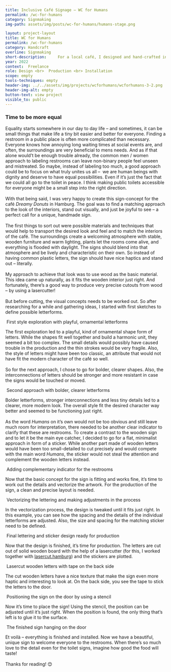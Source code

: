 ```yaml
---
title: Inclusive Café Signage – WC for Humans 
permalink: /wc-for-humans
category: Signmaking
img-path: assets/img/posts/wc-for-humans/humans-stage.png

layout: project-layout
title: WC for Humans
permalink: /wc-for-humans
category: Handcraft
overline: Signmaking
short-description:     For a local café, I designed and hand-crafted inclusive, gender-neutral restroom signage. The custom lettering and illustrations were created with care to reflect the café’s welcoming atmosphere and commitment to diversity, resulting in a thoughtful visual statement that combines warmth, clarity, and inclusivity.
year: 2022
context:  Freelance
role: Design <br>  Production <br> Installation
scope: empty
tools-techniques: empty
header-img: ../../assets/img/projects/wcforhumans/wcforhumans-3-2.png
header-img-alt: empty
button-text: view project
visible_to: public
---
```


<h3 class="article-headline">Time to be more equal</h3>

Equality starts somewhere in our day to day life – and sometimes, it can be small things that make life a tiny bit easier and better for everyone. Finding a restroom in a public place is often more complicated than necessary. Everyone knows how annoying long waiting times at social events are, and often, the surroundings are very beneficial to mens needs. And as if that alone would’t be enough trouble already, the common men / women approach to labeling restrooms can leave non-binary people feel unseen and mistreated. So maybe, instead of labeling too much, a good approach could be to focus on what truly unites us all –  we are human beings with dignity and deserve to have equal possibilities. Even if it’s just the fact that we could all go to the toilet in peace. I think making public toilets accessible for everyone might be a small step into the right direction.
<br><br>
With that being said, I was very happy to create this sign-concept for the café <i>Dreamy Donuts</i> in Hamburg. The goal was to find a matching approach to the look of the interiors, stand out visually, and just be joyful to see – a perfect call for a unique, handmade sign. 
<br><br>
The first things to sort out were possible materials and techniques that would help to transport the desired look and feel and to match the interiors of the café. The surroundings create a welcoming atmosphere with stable, wooden furniture and warm lighting, plants let the rooms come alive, and everything is flooded with daylight. The signs should blend into that atmosphere and be lively and characteristic on their own. So instead of having common plastic letters, the sign should have nice haptics and stand out – literally. 
<br><br>
My approach to achieve that look was to use wood as the basic material. This idea came up naturally, as it fits the wooden interior just right. And fortunately, there’s a good way to produce very precise cutouts from wood – by using a lasercutter!
<br><br>
But before cutting, the visual concepts needs to be worked out. So after researching for a while and gathering ideas, I started with first sketches to define possible letterforms. 

<div class="additional-img">
    <img src="assets/img/posts/wc-for-humans/humans-article-01.png" alt="">
    <span class="additional-img-desc">First style exploration with playful, ornamental letterforms</span>
</div>

The first exploration led to a playful, kind of ornamental shape form of letters. While the shapes fit well together and build a harmonic unit, they seemed a bit too complex. The small details would possibly have caused trouble in the production and the thin strokes would be very fragile. Also, the style of letters might have been too classic, an attribute that would not have fit the modern character of the café so well.
<br><br>
So for the next approach, I chose to go for bolder, clearer shapes. Also, the interconnections of letters should be stronger and more resistant in case the signs would be touched or moved.

<div class="additional-img">
    <img src="assets/img/posts/wc-for-humans/humans-article-02.png" alt="">
    <span class="additional-img-desc">Second approach with bolder, clearer letterforms</span>
</div>

Bolder letterforms, stronger interconnections and less tiny details led to a clearer, more modern look. The overall style fit the desired character way better and seemed to be functioning just right. 
<br><br>
As the word <i>Humans</i> on it’s own would not be too obvious and still leave much room for interpretation, there needed to be another clear indicator to clarify that these are restrooms. To create a contrast to the wooden sign and to let it be the main eye catcher, I decided to go for a flat, minimalist approach in form of a sticker. While another part made of wooden letters would have been too small-detailed to cut precisely and would compete with the main word <i>Humans</i>, the sticker would not steal the attention and complement the wooden letters instead.

<div class="additional-img">
    <img src="assets/img/posts/wc-for-humans/humans-article-03.png" alt="">
    <span class="additional-img-desc">Adding complementary indicator for the restrooms</span>
</div>

Now that the basic concept for the sign is fitting and works fine, it’s time to work out the details and vectorize the artwork. For the production of the sign, a clean and precise layout is needed. 

<div class="additional-img">
    <img src="assets/img/posts/wc-for-humans/humans-article-04.gif" alt="">
    <span class="additional-img-desc">Vectorizing the lettering and making adjustments in the process </span>
</div>

In the vectorization process, the design is tweaked until it fits just right. In this example, you can see how the spacing and the details of the individual letterforms are adjusted. Also, the size and spacing for the matching sticker need to be defined.

<div class="additional-img">
    <img src="assets/img/posts/wc-for-humans/humans-article-05.png" alt="">
    <span class="additional-img-desc">Final lettering and sticker design ready for production</span>
</div>

Now that the design is finished, it’s time for production. The letters are cut out of solid wooden board with the help of a lasercutter (for this, I worked together with <a class="underline" href="https://www.lasercut.hamburg/" target="_blank">lasercut.hamburg</a>) and the stickers are plotted.

<div class="additional-img">
    <img src="assets/img/posts/wc-for-humans/humans-article-06.png" alt="">
    <span class="additional-img-desc">Lasercut wooden letters with tape on the back side</span>
</div>

The cut wooden letters have a nice texture that make the sign even more haptic and interesting to look at. On the back side, you see the tape to stick the letters to the door.

<div class="additional-img">
    <img src="assets/img/posts/wc-for-humans/humans-article-07.png" alt="">
    <span class="additional-img-desc">Positioning the sign on the door by using a stencil</span>
</div>

Now it’s time to place the sign! Using the stencil, the position can be adjusted until it’s just right. When the position is found, the only thing that’s left is to glue it to the surface.

<div class="additional-img">
    <img src="assets/img/posts/wc-for-humans/humans-article-08.png" alt="">
    <span class="additional-img-desc">The finished sign hanging on the door</span>
</div>

Et voilà – everything is finished and installed. Now we have a beautiful, unique sign to welcome everyone to the restrooms. When there’s so much love to the detail even for the toilet signs, imagine how good the food will taste! 
<br><br>
Thanks for reading! 😊 